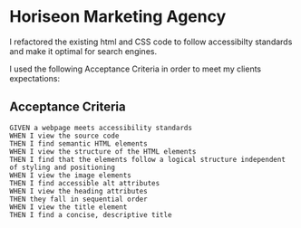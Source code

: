 # Horiseon Marketing Agency
I refactored the existing html and CSS code to follow accessibilty standards and make it optimal for search engines. 

I used the following Acceptance Criteria in order to meet my clients expectations:
## Acceptance Criteria

```
GIVEN a webpage meets accessibility standards
WHEN I view the source code
THEN I find semantic HTML elements
WHEN I view the structure of the HTML elements
THEN I find that the elements follow a logical structure independent of styling and positioning
WHEN I view the image elements
THEN I find accessible alt attributes
WHEN I view the heading attributes
THEN they fall in sequential order
WHEN I view the title element
THEN I find a concise, descriptive title
```
